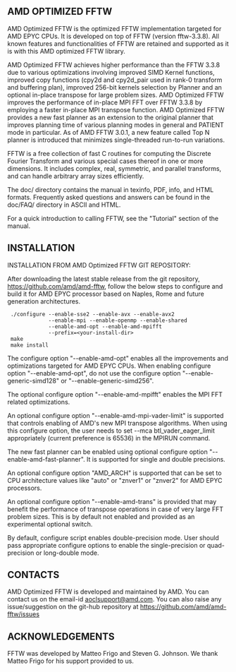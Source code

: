AMD OPTIMIZED FFTW
------------------

AMD Optimized FFTW is the optimized FFTW implementation targeted for 
AMD EPYC CPUs. It is developed on top of FFTW (version fftw-3.3.8).
All known features and functionalities of FFTW are retained and supported
as it is with this AMD optimized FFTW library.

AMD Optimized FFTW achieves higher performance than the FFTW 3.3.8 due to
various optimizations involving improved SIMD Kernel functions, improved copy
functions (cpy2d and cpy2d_pair used in rank-0 transform and buffering plan),
improved 256-bit kernels selection by Planner and an optional in-place 
transpose for large problem sizes. AMD Optimized FFTW improves the performance
of in-place MPI FFT over FFTW 3.3.8 by employing a faster in-place MPI
transpose function. AMD Optimized FFTW provides a new fast planner as an
extension to the original planner that improves planning time of various
planning modes in general and PATIENT mode in particular. As of AMD FFTW 3.0.1,
a new feature called Top N planner is introduced that minimizes single-threaded
run-to-run variations.

FFTW is a free collection of fast C routines for computing the
Discrete Fourier Transform and various special cases thereof in one or more
dimensions. It includes complex, real, symmetric, and parallel transforms, 
and can handle arbitrary array sizes efficiently.

The doc/ directory contains the manual in texinfo, PDF, info, and HTML
formats.  Frequently asked questions and answers can be found in the
doc/FAQ/ directory in ASCII and HTML.

For a quick introduction to calling FFTW, see the "Tutorial" section
of the manual.

INSTALLATION
------------

INSTALLATION FROM AMD Optimized FFTW GIT REPOSITORY:

After downloading the latest stable release from the git repository,
https://github.com/amd/amd-fftw, follow the below steps to configure and
build it for AMD EPYC processor based on Naples, Rome and future 
generation architectures.

     ./configure --enable-sse2 --enable-avx --enable-avx2 
                 --enable-mpi --enable-openmp --enable-shared 
                 --enable-amd-opt --enable-amd-mpifft 
                 --prefix=<your-install-dir>
     make
     make install

The configure option "--enable-amd-opt" enables all the improvements and 
optimizations targeted for AMD EPYC CPUs.
When enabling configure option "--enable-amd-opt", do not use the 
configure option "--enable-generic-simd128" or "--enable-generic-simd256".

The optional configure option "--enable-amd-mpifft" enables the MPI FFT
related optimizations.

An optional configure option "--enable-amd-mpi-vader-limit" is supported that 
controls enabling of AMD's new MPI transpose algorithms. When using this 
configure option, the user needs to set --mca btl_vader_eager_limit
appropriately (current preference is 65536) in the MPIRUN command.

The new fast planner can be enabled using optional configure option 
"--enable-amd-fast-planner". It is supported for single and double precisions.

An optional configure option "AMD_ARCH" is supported that can be set to CPU 
architecture values like "auto" or "znver1" or "znver2" for AMD EPYC processors.

An optional configure option "--enable-amd-trans" is provided that may benefit
the performance of transpose operations in case of very large FFT problem sizes.
This is by default not enabled and provided as an experimental optional switch. 

By default, configure script enables double-precision mode. User should pass
appropriate configure options to enable the single-precision or quad-precision
or long-double mode.

CONTACTS
--------

AMD Optimized FFTW is developed and maintained by AMD.
You can contact us on the email-id aoclsupport@amd.com.
You can also raise any issue/suggestion on the git-hub repository at
https://github.com/amd/amd-fftw/issues

ACKNOWLEDGEMENTS
----------------

FFTW was developed by Matteo Frigo and Steven G. Johnson. We thank Matteo Frigo
for his support provided to us.
